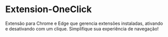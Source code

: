 # Extension-OneClick
Extensão para Chrome e Edge que gerencia extensões instaladas, ativando e desativando com um clique. Simplifique sua experiência de navegação!
